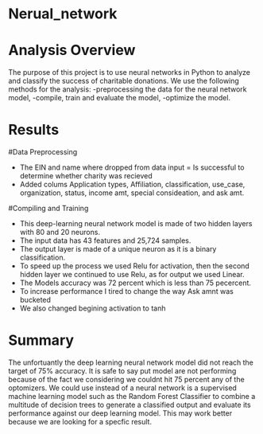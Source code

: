 # Nerual_network
# Analysis Overview
The purpose of this project is to use neural networks in Python to analyze and classify the success of charitable donations.
We use the following methods for the analysis:
-preprocessing the data for the neural network model,
-compile, train and evaluate the model,
-optimize the model.
# Results
#Data Preprocessing
- The EIN and name where dropped from data input
= Is successful to determine whether charity was recieved 
- Added colums Application types, Affiliation, classification, use_case, organization, status, income amt, special consideation, and ask amt. 

#Compiling and Training
- This deep-learning neural network model is made of two hidden layers with 80 and 20 neurons.
- The input data has 43 features and 25,724 samples.
- The output layer is made of a unique neuron as it is a binary classification.
- To speed up the process we used Relu for activation, then the second hidden layer we continued to use Relu, as for output we used Linear. 
- The Models accuracy was 72 percent which is less than 75 pecercent. 
- To increase performance I tired to change the way Ask amnt was bucketed 
- We also changed begining activation to tanh 
# Summary 
The unfortuantly the deep learning neural network model did not reach the target of 75% accuracy. It is safe to say put model are not performing because of the fact we considering we couldnt hit 75 percent any of the optomizers.
We could use instead of a neural network is a supervised machine learning model such as the Random Forest Classifier to combine a multitude of decision trees to generate a classified output and evaluate its performance against our deep learning model. This may work better because we are looking for a specfic result. 
